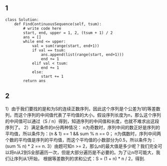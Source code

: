 ## 1
```
class Solution:
    def FindContinuousSequence(self, tsum):
        # write code here
        start, end, upper = 1, 2, (tsum + 1) / 2
        ans = []
        while end <= upper:
            val = sum(range(start, end+1))
            if val == tsum:
                ans.append(list(range(start, end+1)))
                end += 1
            elif val < tsum:
                end += 1
            else:
                start += 1
        return ans
```

## 2
1）由于我们要找的是和为S的连续正数序列，因此这个序列是个公差为1的等差数列，而这个序列的中间值代表了平均值的大小。假设序列长度为n，那么这个序列的中间值可以通过（S / n）得到，知道序列的中间值和长度，也就不难求出这段序列了。
2）满足条件的n分两种情况：
n为奇数时，序列中间的数正好是序列的平均值，所以条件为：(n & 1) == 1 && sum % n == 0；
n为偶数时，序列中间两个数的平均值是序列的平均值，而这个平均值的小数部分为0.5，所以条件为：(sum % n) * 2 == n.
3）由题可知n >= 2，那么n的最大值是多少呢？我们完全可以将n从2到S全部遍历一次，但是大部分遍历是不必要的。为了让n尽可能大，我们让序列从1开始，
根据等差数列的求和公式：S = (1 + n) * n / 2，得到.
